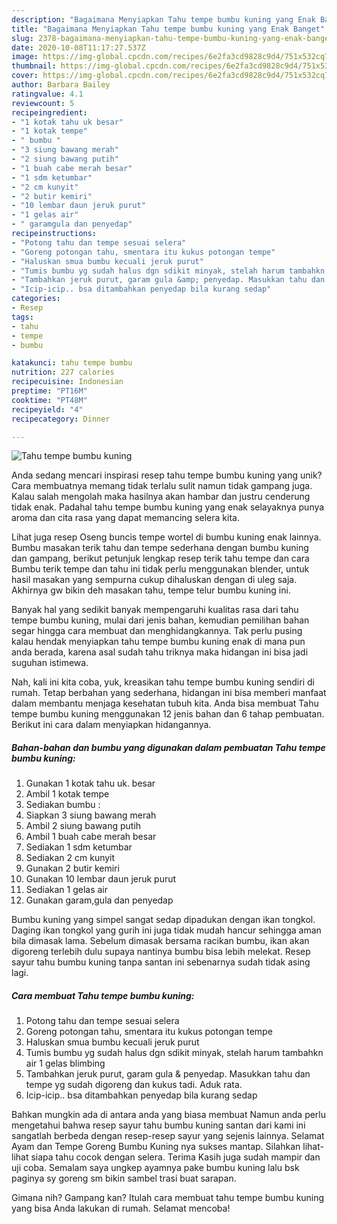 ```yaml
---
description: "Bagaimana Menyiapkan Tahu tempe bumbu kuning yang Enak Banget"
title: "Bagaimana Menyiapkan Tahu tempe bumbu kuning yang Enak Banget"
slug: 2378-bagaimana-menyiapkan-tahu-tempe-bumbu-kuning-yang-enak-banget
date: 2020-10-08T11:17:27.537Z
image: https://img-global.cpcdn.com/recipes/6e2fa3cd9828c9d4/751x532cq70/tahu-tempe-bumbu-kuning-foto-resep-utama.jpg
thumbnail: https://img-global.cpcdn.com/recipes/6e2fa3cd9828c9d4/751x532cq70/tahu-tempe-bumbu-kuning-foto-resep-utama.jpg
cover: https://img-global.cpcdn.com/recipes/6e2fa3cd9828c9d4/751x532cq70/tahu-tempe-bumbu-kuning-foto-resep-utama.jpg
author: Barbara Bailey
ratingvalue: 4.1
reviewcount: 5
recipeingredient:
- "1 kotak tahu uk besar"
- "1 kotak tempe"
- " bumbu "
- "3 siung bawang merah"
- "2 siung bawang putih"
- "1 buah cabe merah besar"
- "1 sdm ketumbar"
- "2 cm kunyit"
- "2 butir kemiri"
- "10 lembar daun jeruk purut"
- "1 gelas air"
- " garamgula dan penyedap"
recipeinstructions:
- "Potong tahu dan tempe sesuai selera"
- "Goreng potongan tahu, smentara itu kukus potongan tempe"
- "Haluskan smua bumbu kecuali jeruk purut"
- "Tumis bumbu yg sudah halus dgn sdikit minyak, stelah harum tambahkn air 1 gelas blimbing"
- "Tambahkan jeruk purut, garam gula &amp; penyedap. Masukkan tahu dan tempe yg sudah digoreng dan kukus tadi. Aduk rata."
- "Icip-icip.. bsa ditambahkan penyedap bila kurang sedap"
categories:
- Resep
tags:
- tahu
- tempe
- bumbu

katakunci: tahu tempe bumbu 
nutrition: 227 calories
recipecuisine: Indonesian
preptime: "PT16M"
cooktime: "PT48M"
recipeyield: "4"
recipecategory: Dinner

---
```



![Tahu tempe bumbu kuning](https://img-global.cpcdn.com/recipes/6e2fa3cd9828c9d4/751x532cq70/tahu-tempe-bumbu-kuning-foto-resep-utama.jpg)

Anda sedang mencari inspirasi resep tahu tempe bumbu kuning yang unik? Cara membuatnya memang tidak terlalu sulit namun tidak gampang juga. Kalau salah mengolah maka hasilnya akan hambar dan justru cenderung tidak enak. Padahal tahu tempe bumbu kuning yang enak selayaknya punya aroma dan cita rasa yang dapat memancing selera kita.

Lihat juga resep Oseng buncis tempe wortel di bumbu kuning enak lainnya. Bumbu masakan terik tahu dan tempe sederhana dengan bumbu kuning dan gampang, berikut petunjuk lengkap resep terik tahu tempe dan cara Bumbu terik tempe dan tahu ini tidak perlu menggunakan blender, untuk hasil masakan yang sempurna cukup dihaluskan dengan di uleg saja. Akhirnya gw bikin deh masakan tahu, tempe telur bumbu kuning ini.

Banyak hal yang sedikit banyak mempengaruhi kualitas rasa dari tahu tempe bumbu kuning, mulai dari jenis bahan, kemudian pemilihan bahan segar hingga cara membuat dan menghidangkannya. Tak perlu pusing kalau hendak menyiapkan tahu tempe bumbu kuning enak di mana pun anda berada, karena asal sudah tahu triknya maka hidangan ini bisa jadi suguhan istimewa.


Nah, kali ini kita coba, yuk, kreasikan tahu tempe bumbu kuning sendiri di rumah. Tetap berbahan yang sederhana, hidangan ini bisa memberi manfaat dalam membantu menjaga kesehatan tubuh kita. Anda bisa membuat Tahu tempe bumbu kuning menggunakan 12 jenis bahan dan 6 tahap pembuatan. Berikut ini cara dalam menyiapkan hidangannya.

<!--inarticleads1-->

##### Bahan-bahan dan bumbu yang digunakan dalam pembuatan Tahu tempe bumbu kuning:

1. Gunakan 1 kotak tahu uk. besar
1. Ambil 1 kotak tempe
1. Sediakan  bumbu :
1. Siapkan 3 siung bawang merah
1. Ambil 2 siung bawang putih
1. Ambil 1 buah cabe merah besar
1. Sediakan 1 sdm ketumbar
1. Sediakan 2 cm kunyit
1. Gunakan 2 butir kemiri
1. Gunakan 10 lembar daun jeruk purut
1. Sediakan 1 gelas air
1. Gunakan  garam,gula dan penyedap


Bumbu kuning yang simpel sangat sedap dipadukan dengan ikan tongkol. Daging ikan tongkol yang gurih ini juga tidak mudah hancur sehingga aman bila dimasak lama. Sebelum dimasak bersama racikan bumbu, ikan akan digoreng terlebih dulu supaya nantinya bumbu bisa lebih melekat. Resep sayur tahu bumbu kuning tanpa santan ini sebenarnya sudah tidak asing lagi. 

<!--inarticleads2-->

##### Cara membuat Tahu tempe bumbu kuning:

1. Potong tahu dan tempe sesuai selera
1. Goreng potongan tahu, smentara itu kukus potongan tempe
1. Haluskan smua bumbu kecuali jeruk purut
1. Tumis bumbu yg sudah halus dgn sdikit minyak, stelah harum tambahkn air 1 gelas blimbing
1. Tambahkan jeruk purut, garam gula &amp; penyedap. Masukkan tahu dan tempe yg sudah digoreng dan kukus tadi. Aduk rata.
1. Icip-icip.. bsa ditambahkan penyedap bila kurang sedap


Bahkan mungkin ada di antara anda yang biasa membuat Namun anda perlu mengetahui bahwa resep sayur tahu bumbu kuning santan dari kami ini sangatlah berbeda dengan resep-resep sayur yang sejenis lainnya. Selamat Ayam dan Tempe Goreng Bumbu Kuning nya sukses mantap. Silahkan lihat-lihat siapa tahu cocok dengan selera. Terima Kasih juga sudah mampir dan uji coba. Semalam saya ungkep ayamnya pake bumbu kuning lalu bsk paginya sy goreng sm bikin sambel trasi buat sarapan. 

Gimana nih? Gampang kan? Itulah cara membuat tahu tempe bumbu kuning yang bisa Anda lakukan di rumah. Selamat mencoba!
